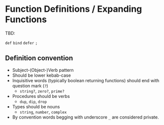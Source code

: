 # Function Definitions / Expanding Functions

TBD:

`def`
`bind`
`defer`
`;`

## Definition convention

* Subject-(Object-)Verb pattern
* Should be lower kebab-case
* Inquisitive words \(typically boolean returning functions\) should end with question mark \(`?`\)
  * `string?`, `zero?`, `prime?`
* Procedures should be verbs
  * `dup`, `dip`, `drop`
* Types should be nouns
  * `string`, `number`, `complex`
* By convention words begging with underscore `_` are considered private.



